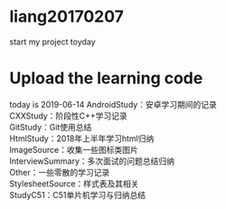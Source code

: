 # liang20170207
start my project toyday

# Upload the learning code
  today is 2019-06-14
  AndroidStudy：安卓学习期间的记录  
  CXXStudy：阶段性C++学习记录  
  GitStudy：Git使用总结  
  HtmlStudy：2018年上半年学习html归纳  
  ImageSource：收集一些图标类图片  
  InterviewSummary：多次面试的问题总结归纳  
  Other：一些零散的学习记录  
  StylesheetSource：样式表及其相关  
  StudyC51：C51单片机学习与归纳总结  
